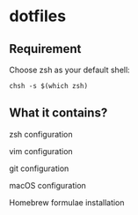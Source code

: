 # dotfiles

Requirement
-----------

Choose zsh as your default shell:

	chsh -s $(which zsh)

What it contains?
----------------

zsh configuration

vim configuration

git configuration

macOS configuration

Homebrew formulae installation
